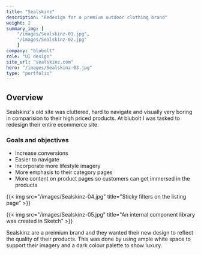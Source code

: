 ```yaml
---
title: "Sealskinz"
description: "Redesign for a premium outdoor clothing brand"
weight: 2
summary_img: [
    "/images/Sealskinz-01.jpg",
    "/images/Sealskinz-02.jpg"
    ]
company: "blubolt"
role: "UI design"
site_url: "sealskinz.com"
hero: "/images/Sealskinz-03.jpg"
type: "portfolio"
---
```


## Overview

Sealskinz's old site was cluttered, hard to navigate and visually very boring in comparision to their high priced products. At blubolt I was tasked to redesign their entire ecommerce site.

### Goals and objectives

* Increase conversions
* Easier to navigate
* Incorporate more lifestyle imagery
* More emphasis to their category pages
* More content on product pages so customers can get immersed in the products

{{< img src="/images/Sealskinz-04.jpg" title="Sticky filters on the listing page" >}}

{{< img src="/images/Sealskinz-05.jpg" title="An internal component library was created in Sketch" >}}

Sealskinz are a preimium brand and they wanted their new design to reflect the quality of their products. This was done by using ample white space to support their imagery and a dark colour palette to show luxury.